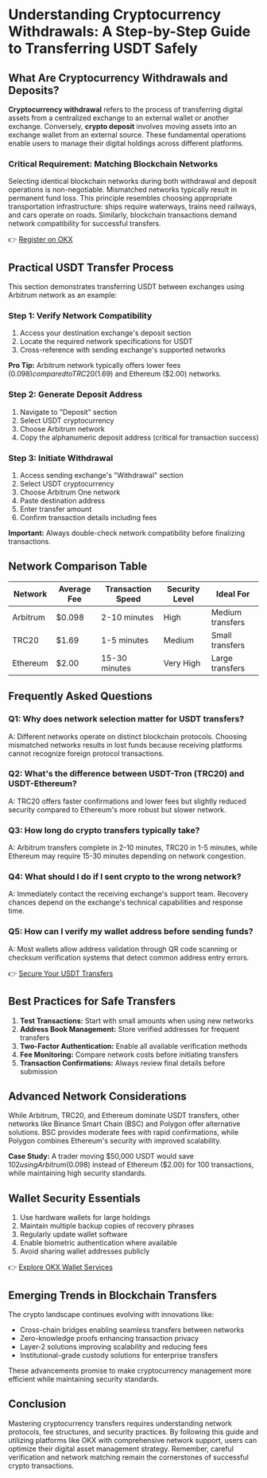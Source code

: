 # Understanding Cryptocurrency Withdrawals: A Step-by-Step Guide to Transferring USDT Safely

## What Are Cryptocurrency Withdrawals and Deposits?

**Cryptocurrency withdrawal** refers to the process of transferring digital assets from a centralized exchange to an external wallet or another exchange. Conversely, **crypto deposit** involves moving assets into an exchange wallet from an external source. These fundamental operations enable users to manage their digital holdings across different platforms.

### Critical Requirement: Matching Blockchain Networks

Selecting identical blockchain networks during both withdrawal and deposit operations is non-negotiable. Mismatched networks typically result in permanent fund loss. This principle resembles choosing appropriate transportation infrastructure: ships require waterways, trains need railways, and cars operate on roads. Similarly, blockchain transactions demand network compatibility for successful transfers.

👉 [Register on OKX](https://bit.ly/okx-bonus)

## Practical USDT Transfer Process

This section demonstrates transferring USDT between exchanges using Arbitrum network as an example:

### Step 1: Verify Network Compatibility
1. Access your destination exchange's deposit section
2. Locate the required network specifications for USDT
3. Cross-reference with sending exchange's supported networks

**Pro Tip:** Arbitrum network typically offers lower fees ($0.098) compared to TRC20 ($1.69) and Ethereum ($2.00) networks.

### Step 2: Generate Deposit Address
1. Navigate to "Deposit" section
2. Select USDT cryptocurrency
3. Choose Arbitrum network
4. Copy the alphanumeric deposit address (critical for transaction success)

### Step 3: Initiate Withdrawal
1. Access sending exchange's "Withdrawal" section
2. Select USDT cryptocurrency
3. Choose Arbitrum One network
4. Paste destination address
5. Enter transfer amount
6. Confirm transaction details including fees

**Important:** Always double-check network compatibility before finalizing transactions.

## Network Comparison Table

| Network        | Average Fee | Transaction Speed | Security Level | Ideal For         |
|----------------|-------------|-------------------|----------------|-------------------|
| Arbitrum       | $0.098      | 2-10 minutes       | High           | Medium transfers  |
| TRC20          | $1.69       | 1-5 minutes       | Medium         | Small transfers   |
| Ethereum       | $2.00       | 15-30 minutes     | Very High      | Large transfers   |

## Frequently Asked Questions

### Q1: Why does network selection matter for USDT transfers?
A: Different networks operate on distinct blockchain protocols. Choosing mismatched networks results in lost funds because receiving platforms cannot recognize foreign protocol transactions.

### Q2: What's the difference between USDT-Tron (TRC20) and USDT-Ethereum?
A: TRC20 offers faster confirmations and lower fees but slightly reduced security compared to Ethereum's more robust but slower network.

### Q3: How long do crypto transfers typically take?
A: Arbitrum transfers complete in 2-10 minutes, TRC20 in 1-5 minutes, while Ethereum may require 15-30 minutes depending on network congestion.

### Q4: What should I do if I sent crypto to the wrong network?
A: Immediately contact the receiving exchange's support team. Recovery chances depend on the exchange's technical capabilities and response time.

### Q5: How can I verify my wallet address before sending funds?
A: Most wallets allow address validation through QR code scanning or checksum verification systems that detect common address entry errors.

👉 [Secure Your USDT Transfers](https://bit.ly/okx-bonus)

## Best Practices for Safe Transfers

1. **Test Transactions:** Start with small amounts when using new networks
2. **Address Book Management:** Store verified addresses for frequent transfers
3. **Two-Factor Authentication:** Enable all available verification methods
4. **Fee Monitoring:** Compare network costs before initiating transfers
5. **Transaction Confirmations:** Always review final details before submission

## Advanced Network Considerations

While Arbitrum, TRC20, and Ethereum dominate USDT transfers, other networks like Binance Smart Chain (BSC) and Polygon offer alternative solutions. BSC provides moderate fees with rapid confirmations, while Polygon combines Ethereum's security with improved scalability.

**Case Study:** A trader moving $50,000 USDT would save $102 using Arbitrum ($0.098) instead of Ethereum ($2.00) for 100 transactions, while maintaining high security standards.

## Wallet Security Essentials

1. Use hardware wallets for large holdings
2. Maintain multiple backup copies of recovery phrases
3. Regularly update wallet software
4. Enable biometric authentication where available
5. Avoid sharing wallet addresses publicly

👉 [Explore OKX Wallet Services](https://bit.ly/okx-bonus)

## Emerging Trends in Blockchain Transfers

The crypto landscape continues evolving with innovations like:
- Cross-chain bridges enabling seamless transfers between networks
- Zero-knowledge proofs enhancing transaction privacy
- Layer-2 solutions improving scalability and reducing fees
- Institutional-grade custody solutions for enterprise transfers

These advancements promise to make cryptocurrency management more efficient while maintaining security standards.

## Conclusion

Mastering cryptocurrency transfers requires understanding network protocols, fee structures, and security practices. By following this guide and utilizing platforms like OKX with comprehensive network support, users can optimize their digital asset management strategy. Remember, careful verification and network matching remain the cornerstones of successful crypto transactions.